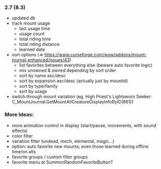 ### 2.7 (8.3)
- updated db
- track mount usage
    - last usage time
    - usage count
    - total riding time
    - total riding distance
    - learned date
- sort options (=> https://www.curseforge.com/wow/addons/mount-journal-enhanced/issues/43)
    - list favorites between everything else (beware auto favorite logic)
    - mix unowned & owned depending by sort order
    - sort by name asc/desc
    - sort by expansion asc/desc (actually just by mountid)
    - sort by type/family
    - sort by usage
- switch through mount variation (eg. High Priest's Lightsworn Seeker: C_MountJournal.GetMountAllCreatureDisplayInfoByID(861))

### More Ideas:
- more animation control in display (start/pause, movements, with sound effects)
- color filter
- variation filter (undead, mech, elemental, magic...)
- option: auto favorite new mounts; even those learned during offline time/on alts
- favorite groups / custom filter groups
- favorite menu at SummonRandomFavoriteButton?
